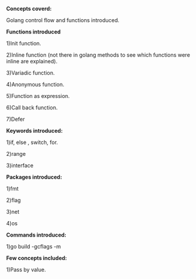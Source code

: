 **Concepts coverd:**
 
 Golang control flow and functions introduced.
 
**Functions introduced**

  1)Init function.
  
  2)Inline function (not there in golang methods to see which functions were inline are explained).
  
  3)Variadic function.
  
  4)Anonymous function.
  
  5)Function as expression.
  
  6)Call back function.
  
  7)Defer
 
**Keywords introduced:**

 1)if, else , switch, for.
 
 2)range
 
 3)interface
 
**Packages introduced:**
 
 1)fmt
 
 2)flag
 
 3)net
 
 4)os
 
**Commands introduced:**
 
 1)go build -gcflags -m
 
**Few concepts included:**
 
 1)Pass by value.
